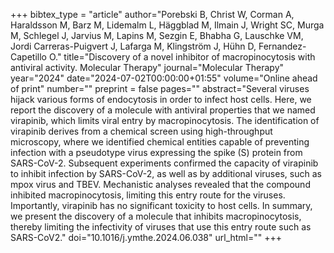 +++
bibtex_type = "article"
author="Porebski B, Christ W, Corman A, Haraldsson M, Barz M, Lidemalm L, Häggblad M, Ilmain J, Wright SC, Murga M, Schlegel J, Jarvius M, Lapins M, Sezgin E, Bhabha G, Lauschke VM, Jordi Carreras-Puigvert J, Lafarga M, Klingström J, Hühn D, Fernandez-Capetillo O."
title="Discovery of a novel inhibitor of macropinocytosis with antiviral activity. Molecular Therapy"
journal="Molecular Therapy"
year="2024"
date="2024-07-02T00:00:00+01:55"
volume="Online ahead of print"
number=""
preprint = false
pages=""
abstract="Several viruses hijack various forms of endocytosis in order to infect host cells. Here, we report the discovery of a molecule with antiviral properties that we named virapinib, which limits viral entry by macropinocytosis. The identification of virapinib derives from a chemical screen using high-throughput microscopy, where we identified chemical entities capable of preventing infection with a pseudotype virus expressing the spike (S) protein from SARS-CoV-2. Subsequent experiments confirmed the capacity of virapinib to inhibit infection by SARS-CoV-2, as well as by additional viruses, such as mpox virus and TBEV. Mechanistic analyses revealed that the compound inhibited macropinocytosis, limiting this entry route for the viruses. Importantly, virapinib has no significant toxicity to host cells. In summary, we present the discovery of a molecule that inhibits macropinocytosis, thereby limiting the infectivity of viruses that use this entry route such as SARS-CoV2."
doi="10.1016/j.ymthe.2024.06.038"
url_html=""
+++
